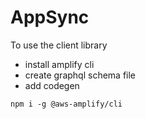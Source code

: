 # AppSync

To use the client library

* install amplify cli
* create graphql schema file
* add codegen

```
npm i -g @aws-amplify/cli

```

